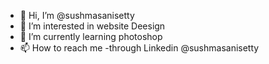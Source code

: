- 👋 Hi, I’m @sushmasanisetty
- 👀 I’m interested in website Deesign
- 🌱 I’m currently learning photoshop
- 📫 How to reach me -through Linkedin @sushmasanisetty

<!---
sushmasanisetty/sushmasanisetty is a ✨ special ✨ repository because its `README.md` (this file) appears on your GitHub profile.
You can click the Preview link to take a look at your changes.
--->
